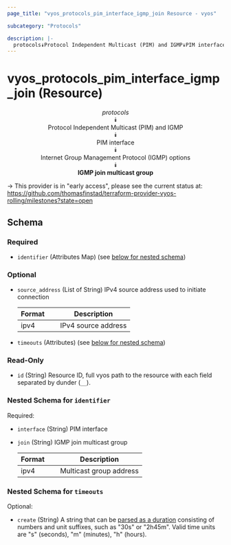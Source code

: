 ```yaml
---
page_title: "vyos_protocols_pim_interface_igmp_join Resource - vyos"

subcategory: "Protocols"

description: |- 
  protocols⯯Protocol Independent Multicast (PIM) and IGMP⯯PIM interface⯯Internet Group Management Protocol (IGMP) options⯯IGMP join multicast group
---
```


# vyos_protocols_pim_interface_igmp_join (Resource)
<center>

*protocols*  
⯯  
Protocol Independent Multicast (PIM) and IGMP  
⯯  
PIM interface  
⯯  
Internet Group Management Protocol (IGMP) options  
⯯  
**IGMP join multicast group**


</center>

-> This provider is in "early access", please see the current status at: https://github.com/thomasfinstad/terraform-provider-vyos-rolling/milestones?state=open

## Schema

### Required

- `identifier` (Attributes Map) (see [below for nested schema](#nestedatt--identifier))

### Optional

- `source_address` (List of String) IPv4 source address used to initiate connection

    |Format  &emsp;|Description          |
    |----------|-----------------------|
    |ipv4    &emsp;|IPv4 source address  |
- `timeouts` (Attributes) (see [below for nested schema](#nestedatt--timeouts))

### Read-Only

- `id` (String) Resource ID, full vyos path to the resource with each field separated by dunder (`__`).

<a id="nestedatt--identifier"></a>
### Nested Schema for `identifier`

Required:

- `interface` (String) PIM interface
- `join` (String) IGMP join multicast group

    |Format  &emsp;|Description              |
    |----------|---------------------------|
    |ipv4    &emsp;|Multicast group address  |


<a id="nestedatt--timeouts"></a>
### Nested Schema for `timeouts`

Optional:

- `create` (String) A string that can be [parsed as a duration](https://pkg.go.dev/time#ParseDuration) consisting of numbers and unit suffixes, such as &#34;30s&#34; or &#34;2h45m&#34;. Valid time units are &#34;s&#34; (seconds), &#34;m&#34; (minutes), &#34;h&#34; (hours).  
